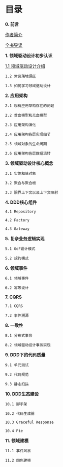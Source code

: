 # 目录

**0. 前言**

[作者简介](0.2.md "作者简介")

[全书导读](0.3.md)

**1. 领域驱动设计初步认识**

[1.1 领域驱动设计介绍](../1/1.1.md)

    1.2 常见落地误区

    1.3 如何学习领域驱动设计

**2. 应用架构**

    2.1 现有应用架构存在的问题

    2.2 贫血模型和充血模型

    2.3 应用架构演化

    2.4 应用架构各层实现细节

    2.5 领域对象的生命周期

    2.6 应用架构各层数据流转

**3. 领域驱动设计核心概念**

    3.1 实体和值对象

    3.2 聚合与聚合根

    3.3 限界上下文以及上下文映射

**4. DDD核心组件**

    4.1 Repository

    4.2 Factory

    4.3 Gateway

**5. 复杂业务逻辑实现**

    5.1 GoF设计模式

    5.2 规约模式

**6. 领域事件**

    6.1 领域事件

    6.2 幂等设计

**7. CQRS**

    7.1 CQRS

    7.2 事件溯源

**8. 一致性**

    8.1 分布式事务

    8.2 领域驱动设计事务实现

**9. DDD下的代码质量**

    9.1 单元测试

    9.2 代码规范

    9.3 静态扫描

**10. DDD生态建设**

    10.1 脚手架

    10.2 代码生成器

    10.3 Graceful Response

    10.4 Pie

**11. 领域建模**

    11.1 事件风暴

    11.2 四色建模
